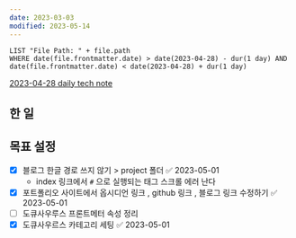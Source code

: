 ```yaml
---
date: 2023-03-03
modified: 2023-05-14
---
```


```dataview
LIST "File Path: " + file.path
WHERE date(file.frontmatter.date) > date(2023-04-28) - dur(1 day) AND date(file.frontmatter.date) < date(2023-04-28) + dur(1 day)
```

[2023-04-28 daily tech note](../../topic/tech-review/T2023-04-28/T2023-04-28)

## 한 일

## 목표 설정

- [x] 블로그 한글 경로 쓰지 않기 > project 폴더 ✅ 2023-05-01
  - index 링크에서 `#` 으로 실행되는 태그 스크롤 에러 난다
- [x] 포트폴리오 사이트에서 옵시디언 링크 , github 링크 , 블로그 링크 수정하기 ✅ 2023-05-01
- [ ] 도큐사우루스 프론트메터 속성 정리
- [x] 도큐사우르스 카테고리 세팅 ✅ 2023-05-01
